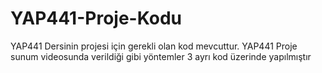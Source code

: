 # YAP441-Proje-Kodu
YAP441 Dersinin projesi için gerekli olan kod mevcuttur.
YAP441 Proje sunum videosunda verildiği gibi yöntemler 3 ayrı kod üzerinde yapılmıştır
